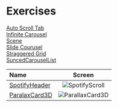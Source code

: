 # Exercises

[Auto Scroll Tab](https://github.com/GU1984/SwiftUI/tree/main/Exercises/AutoScrollTab) <br>
[Infinite Carousel](https://github.com/GU1984/SwiftUI/tree/main/Exercises/Infinite%20Carousel) <br>
[Scene](https://github.com/GU1984/SwiftUI/tree/main/Exercises/Scene) <br>
[Slide Courusel](https://github.com/GU1984/SwiftUI/tree/main/Exercises/SlideCourusel)<br>
[Straggered Grid](https://github.com/GU1984/SwiftUI/tree/main/Exercises/StraggeredGridApp) <br>
[SuncedCarouselList](https://github.com/GU1984/SwiftUI/tree/main/Exercises/SuncedCarouselList) <br>




| Name | Screen | 
| :-------------------------- | :----------------------------------------------------------------------:|
|[SpotifyHeader](https://github.com/GU1984/SwiftUI/tree/main/Exercises/SpotifyHeader)|![SpotifyScroll](https://user-images.githubusercontent.com/45098537/229798663-add460db-bfd6-4051-913d-a058d27c91d4.jpg)|
|[ParalaxCard3D](https://github.com/GU1984/SwiftUI/tree/main/Exercises/ParalaxCard3D)| ![ParallaxCard3D](https://user-images.githubusercontent.com/45098537/229796993-c6553dae-8c09-468a-8fc1-dd3a3e59435b.jpg)|
